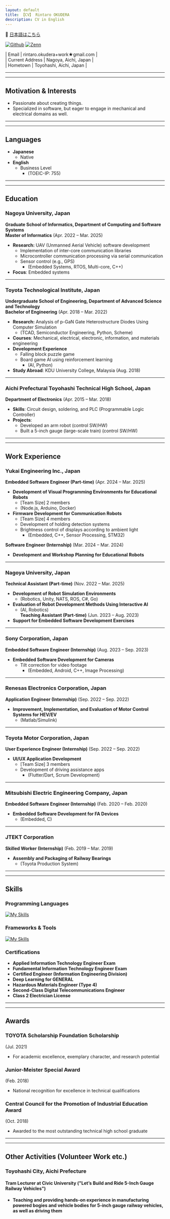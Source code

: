 ```yaml
---
layout: default
title: 【CV】 Rintaro OKUDERA
description: CV in English
---
```


🗾 [日本語はこちら](japanese)

<p>
<a href="https://github.com/RIN-POKO" target="_blank"><img alt="Github" src="https://img.shields.io/badge/RIN-POKO-%2312100E.svg?&style=flat-square&logo=Github&logoColor=white" /></a>
<a href="https://zenn.dev/pokopokoomochi" target="_blank"><img alt="Zenn" src="https://img.shields.io/badge/pokopokoomochi-3EA8FF.svg?&style=flat-square&logo=Zenn&logoColor=white" /></a>
</p>

| Email | rintaro.okudera+work★gmail.com |  
| Current Address | Nagoya, Aichi, Japan |  
| Hometown | Toyohashi, Aichi, Japan |  

---  
---  

## **Motivation & Interests**

- Passionate about creating things.   
- Specialized in software, but eager to engage in mechanical and electrical domains as well.  

---  
---  

## **Languages**  

- **Japanese**  
  - Native  
- **English**  
  - Business Level  
    - (TOEIC-IP: 755)  

---  
---  

## **Education**  

### **Nagoya University, Japan**  

**Graduate School of Informatics, Department of Computing and Software Systems**  
**Master of Informatics** (Apr. 2022 – Mar. 2025)
- **Research:** UAV (Unmanned Aerial Vehicle) software development  
  - Implementation of inter-core communication libraries  
  - Microcontroller communication processing via serial communication  
  - Sensor control (e.g., GPS)  
    - (Embedded Systems, RTOS, Multi-core, C++)  
- **Focus**: Embedded systems  

---  

### **Toyota Technological Institute, Japan**  

**Undergraduate School of Engineering, Department of Advanced Science and Technology**  
**Bachelor of Engineering** (Apr. 2018 – Mar. 2022)  
- **Research:** Analysis of p-GaN Gate Heterostructure Diodes Using Computer Simulation  
    - (TCAD, Semiconductor Engineering, Python, Scheme)  
- **Courses**: Mechanical, electrical, electronic, information, and materials engineering  
- **Development Experience**  
  - Falling block puzzle game  
  - Board game AI using reinforcement learning  
    - (AI, Python)  
- **Study Abroad**: KDU University College, Malaysia (Aug. 2018)  

---  

### **Aichi Prefectural Toyohashi Technical High School, Japan**  

**Department of Electronics** (Apr. 2015 – Mar. 2018)  
- **Skills**: Circuit design, soldering, and PLC (Programmable Logic Controller)  
- **Projects**:  
  - Developed an arm robot (control SW/HW)  
  - Built a 5-inch gauge (large-scale train) (control SW/HW)  

---  
---  

## Work Experience  

### **Yukai Engineering Inc., Japan** 

**Embedded Software Engineer (Part-time)** (Apr. 2024 – Mar. 2025)  
- **Development of Visual Programming Environments for Educational Robots**  
  - [Team Size] 2 members  
  - (Node.js, Arduino, Docker)  
- **Firmware Development for Communication Robots**  
  - [Team Size] 4 members  
  - Development of holding detection systems  
  - Brightness control of displays according to ambient light  
    - (Embedded, C++, Sensor Processing, STM32)  

**Software Engineer (Internship)** (Mar. 2024 – Mar. 2024)  
- **Development and Workshop Planning for Educational Robots**  

---  

### **Nagoya University, Japan**  

**Technical Assistant (Part-time)** (Nov. 2022 – Mar. 2025)  
- **Development of Robot Simulation Environments**  
  - (Robotics, Unity, NATS, ROS, C#, Go)  
- **Evaluation of Robot Development Methods Using Interactive AI**  
  - (AI, Robotics)  
**Teaching Assistant (Part-time)** (Jun. 2023 – Aug. 2023)  
- **Support for Embedded Software Development Exercises**  

---  

### **Sony Corporation, Japan** 

**Embedded Software Engineer (Internship)** (Aug. 2023 – Sep. 2023)  
- **Embedded Software Development for Cameras**  
  - Tilt correction for video footage  
    - (Embedded, Android, C++, Image Processing)  

---  

### **Renesas Electronics Corporation, Japan** 

**Application Engineer (Internship)** (Sep. 2022 – Sep. 2022)  
- **Improvement, Implementation, and Evaluation of Motor Control Systems for HEV/EV**  
  - (Matlab/Simulink)  

---  

### **Toyota Motor Corporation, Japan**  

**User Experience Engineer (Internship)** (Sep. 2022 – Sep. 2022)  
- **UI/UX Application Development**  
  - [Team Size] 3 members  
  - Development of driving assistance apps  
    - (Flutter/Dart, Scrum Development)  

---  

### **Mitsubishi Electric Engineering Company, Japan**  

**Embedded Software Engineer (Internship)** (Feb. 2020 – Feb. 2020)  
- **Embedded Software Development for FA Devices**  
  - (Embedded, C)  

---  

### **JTEKT Corporation**  

**Skilled Worker (Internship)** (Feb. 2019 – Mar. 2019)  
- **Assembly and Packaging of Railway Bearings**  
  - (Toyota Production System)  

---  
---  

## **Skills**  

### **Programming Languages**  

[![My Skills](https://skillicons.dev/icons?i=c,cs,cpp,go,py)](https://skillicons.dev)  

### **Frameworks & Tools**  

[![My Skills](https://skillicons.dev/icons?i=docker,flutter,git,ros,unity)](https://skillicons.dev)  

### **Certifications**  

- **Applied Information Technology Engineer Exam**  
- **Fundamental Information Technology Engineer Exam**  
- **Certified Engineer (Information Engineering Division)**  
- **Deep Learning for GENERAL**  
- **Hazardous Materials Engineer (Type 4)**  
- **Second-Class Digital Telecommunications Engineer**  
- **Class 2 Electrician License**  

---  
---  

## **Awards**  

### TOYOTA Scholarship Foundation Scholarship  
(Jul. 2021)  

- For academic excellence, exemplary character, and research potential  

### Junior-Meister Special Award  
(Feb. 2018)  

- National recognition for excellence in technical qualifications  

### Central Council for the Promotion of Industrial Education Award  
(Oct. 2018)  

- Awarded to the most outstanding technical high school graduate  

---  
---  

## **Other Activities (Volunteer Work etc.)**

### Toyohashi City, Aichi Prefecture  

#### Tram Lecturer at Civic University ("Let’s Build and Ride 5-Inch Gauge Railway Vehicles")  

- **Teaching and providing hands-on experience in manufacturing powered bogies and vehicle bodies for 5-inch gauge railway vehicles, as well as driving them**  
